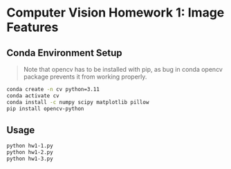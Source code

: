 # Computer Vision Homework 1: Image Features

## Conda Environment Setup

> Note that opencv has to be installed with pip, as bug in conda opencv package prevents it from working properly.

```zsh
conda create -n cv python=3.11
conda activate cv
conda install -c numpy scipy matplotlib pillow
pip install opencv-python
```

## Usage

```zsh
python hw1-1.py
python hw1-2.py
python hw1-3.py
```

